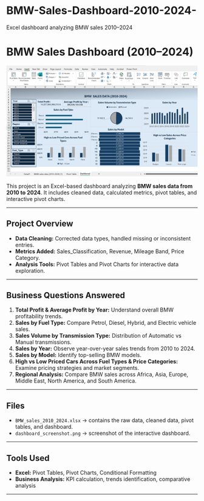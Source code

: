 # BMW-Sales-Dashboard-2010-2024-
Excel dashboard analyzing BMW sales 2010–2024
# BMW Sales Dashboard (2010–2024)

![Dashboard Screenshot](bmw_sales.png)

This project is an Excel-based dashboard analyzing **BMW sales data from 2010 to 2024**. It includes cleaned data, calculated metrics, pivot tables, and interactive pivot charts.

---

## Project Overview

- **Data Cleaning:** Corrected data types, handled missing or inconsistent entries.  
- **Metrics Added:** Sales_Classification, Revenue, Mileage Band, Price Category.  
- **Analysis Tools:** Pivot Tables and Pivot Charts for interactive data exploration.  

---

## Business Questions Answered

1. **Total Profit & Average Profit by Year:** Understand overall BMW profitability trends.  
2. **Sales by Fuel Type:** Compare Petrol, Diesel, Hybrid, and Electric vehicle sales.  
3. **Sales Volume by Transmission Type:** Distribution of Automatic vs Manual transmissions.  
4. **Sales by Year:** Observe year-over-year sales trends from 2010 to 2024.  
5. **Sales by Model:** Identify top-selling BMW models.  
6. **High vs Low Priced Cars Across Fuel Types & Price Categories:** Examine pricing strategies and market segments.  
7. **Regional Analysis:** Compare BMW sales across Africa, Asia, Europe, Middle East, North America, and South America.  

---

## Files

- `BMW_sales_2010_2024.xlsx` → contains the raw data, cleaned data, pivot tables, and dashboard.  
- `dashboard_screenshot.png` → screenshot of the interactive dashboard.  

---

## Tools Used

- **Excel:** Pivot Tables, Pivot Charts, Conditional Formatting  
- **Business Analysis:** KPI calculation, trends identification, comparative analysis  

---

